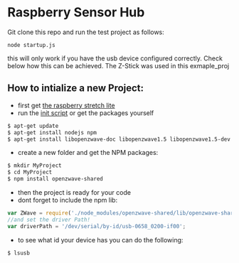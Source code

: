 # Raspberry Sensor Hub

Git clone this repo and run the test project as follows:
```
node startup.js
```
this will only work if you have the usb device configured correctly. 
Check below how this can be achieved.
The Z-Stick was used in this exmaple_proj

## How to intialize a new Project:
- first get [the raspberry stretch lite](https://www.raspberrypi.org/downloads/raspbian/)
- run the [init script](https://github.com/GF3R/Rasperry_Sensor_Hub/tree/master/initalize)  or get the packages yourself

```bash
$ apt-get update
$ apt-get install nodejs npm
$ apt-get install libopenzwave-doc libopenzwave1.5 libopenzwave1.5-dev
```
- create a new folder and get the NPM packages: 

```bash 
$ mkdir MyProject
$ cd MyProject
$ npm install openzwave-shared
```

- then the project is ready for your code
- dont forget to include the npm lib:

```javascript
var ZWave = require('./node_modules/openzwave-shared/lib/openzwave-shared.js');
//and set the driver Path!
var driverPath = '/dev/serial/by-id/usb-0658_0200-if00';
```
- to see what id your device has you can do the following:
```bash
$ lsusb
```
